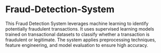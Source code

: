 # Fraud-Detection-System
This Fraud Detection System leverages machine learning to identify potentially fraudulent transactions. It uses supervised learning models trained on transactional datasets to classify whether a transaction is fraudulent or legitimate. The system applies preprocessing techniques, feature engineering, and model evaluation to ensure high accuracy.

